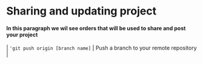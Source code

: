 # Sharing and updating project 

#### In this paragraph we wil see orders that will be used to share and post your project 

 

| `'git push origin [branch name]` | Push a branch to your remote repository |